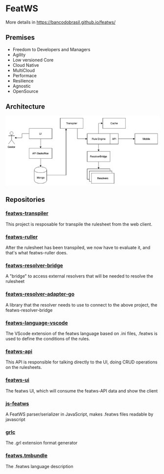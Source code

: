 # FeatWS

More details in https://bancodobrasil.github.io/featws/

## Premises

- Freedom to Developers and Managers
- Agility
- Low versioned Core
- Cloud Native
- MultiCloud
- Performace
- Resilience
- Agnostic
- OpenSource

## Architecture

![Arquitetura](featws-arquitetura.png)

## Repositories

### [featws-transpiler](https://github.com/bancodobrasil/featws-transpiler) 

This project is resposable for transpile the rulesheet from the web client.

### [featws-ruller](https://github.com/bancodobrasil/featws-ruller)

After the rulesheet has been transpiled, we now have to evaluate it, and that's what featws-ruller does.

### [featws-resolver-bridge](https://github.com/bancodobrasil/featws-resolver-bridge)

A "bridge" to access external resolvers that will be needed to resolve the rulesheet

### [featws-resolver-adapter-go](https://github.com/bancodobrasil/featws-resolver-adapter-go)

A library that the resolver needs to use to connect to the above project, the featws-resolver-bridge

### [featws-language-vscode](https://github.com/bancodobrasil/featws-language-vscode) 

The VScode extension of the featws language based on .ini files, .featws is used to define the conditions of the rules.

### [featws-api](https://github.com/bancodobrasil/featws-api) 

This API is responsible for talking directly to the UI, doing CRUD operations on the rulesheets.

### [featws-ui](https://github.com/bancodobrasil/featws-ui) 

The featws UI, which will consume the featws-API data and show the client

### [js-featws](https://github.com/bancodobrasil/js-featws) 

A FeatWS parser/serializer in JavaScript, makes .featws files readable by javascript

### [grlc](https://github.com/bancodobrasil/grlc) 

The .grl extension format generator

### [featws.tmbundle](https://github.com/bancodobrasil/featws.tmbundle) 

The .featws language description



